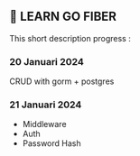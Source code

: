 ## 🚀 LEARN GO FIBER

This short description progress :

### 20 Januari 2024
CRUD with gorm + postgres

### 21 Januari 2024
- Middleware
- Auth
- Password Hash
